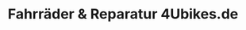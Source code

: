 ---
title: "Fahrräder & Reparatur 4Ubikes.de"
url: /klein-winternheim/fahrraeder-und-reparatur-4ubikes-de/
shop: Fahrrad
---